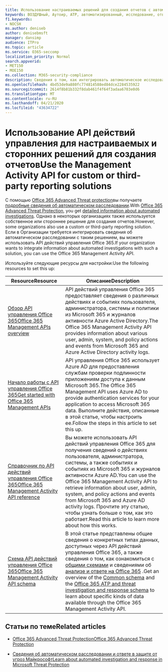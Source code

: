 ```yaml
---
title: Использование настраиваемых решений для создания отчетов с автоматизированным исследованием и ответом
keywords: ВОЗДУШный, Аутоир, ATP, автоматизированный, исследование, ответ, исправление, угрозы, усовершенствованный, угроза, защита
f1.keywords:
- NOCSH
ms.author: deniseb
author: denisebmsft
manager: dansimp
audience: ITPro
ms.topic: article
ms.service: O365-seccomp
localization_priority: Normal
search.appverid:
- MET150
- MOE150
ms.collection: M365-security-compliance
description: Сведения о том, как интегрировать автоматическое исследование и отвечать с помощью настраиваемого или стороннего решения для создания отчетов.
ms.openlocfilehash: 4bd53de9a880fc774814588ed84dce2284535922
ms.sourcegitcommit: 2614f8b81b332f8dab461f4f64f3adaa6703e0d6
ms.translationtype: MT
ms.contentlocale: ru-RU
ms.lasthandoff: 04/21/2020
ms.locfileid: "43634722"
---
```

# <a name="use-the-management-activity-api-for-custom-or-third-party-reporting-solutions"></a><span data-ttu-id="7dee0-104">Использование API действий управления для настраиваемых и сторонних решений для создания отчетов</span><span class="sxs-lookup"><span data-stu-id="7dee0-104">Use the Management Activity API for custom or third-party reporting solutions</span></span>

<span data-ttu-id="7dee0-105">С помощью [Office 365 Advanced Threat protection](https://docs.microsoft.com/microsoft-365/security/office-365-security/office-365-atp)вы получаете [подробные сведения об автоматическом расследовании](air-view-investigation-results.md).</span><span class="sxs-lookup"><span data-stu-id="7dee0-105">With [Office 365 Advanced Threat Protection](https://docs.microsoft.com/microsoft-365/security/office-365-security/office-365-atp), you get [detailed information about automated investigations](air-view-investigation-results.md).</span></span> <span data-ttu-id="7dee0-106">Однако в некоторых организациях также используется собственное или стороннее решение для создания отчетов.</span><span class="sxs-lookup"><span data-stu-id="7dee0-106">However, some organizations also use a custom or third-party reporting solution.</span></span> <span data-ttu-id="7dee0-107">Если в Организации требуется интегрировать сведения об автоматическом расследовании с таким решением, вы можете использовать API действий управления Office 365.</span><span class="sxs-lookup"><span data-stu-id="7dee0-107">If your organization wants to integrate information about automated investigations with such a solution, you can use the Office 365 Management Activity API.</span></span>

<span data-ttu-id="7dee0-108">Используйте следующие ресурсы для настройки:</span><span class="sxs-lookup"><span data-stu-id="7dee0-108">Use the following resources to set this up:</span></span>

|<span data-ttu-id="7dee0-109">Resource</span><span class="sxs-lookup"><span data-stu-id="7dee0-109">Resource</span></span>  |<span data-ttu-id="7dee0-110">Описание</span><span class="sxs-lookup"><span data-stu-id="7dee0-110">Description</span></span>  |
|---------|---------|
|[<span data-ttu-id="7dee0-111">Обзор API управления Office 365</span><span class="sxs-lookup"><span data-stu-id="7dee0-111">Office 365 Management APIs overview</span></span>](https://docs.microsoft.com/office/office-365-management-api/office-365-management-apis-overview)     |<span data-ttu-id="7dee0-112">API действий управления Office 365 предоставляет сведения о различных действиях и событиях пользователя, администратора, системы и политики из Microsoft 365 и журналов активности Azure Active Directory.</span><span class="sxs-lookup"><span data-stu-id="7dee0-112">The Office 365 Management Activity API provides information about various user, admin, system, and policy actions and events from Microsoft 365 and Azure Active Directory activity logs.</span></span>         |
|[<span data-ttu-id="7dee0-113">Начало работы с API управления Office 365</span><span class="sxs-lookup"><span data-stu-id="7dee0-113">Get started with Office 365 Management APIs</span></span>](https://docs.microsoft.com/office/office-365-management-api/get-started-with-office-365-management-apis)     |<span data-ttu-id="7dee0-114">API управления Office 365 использует Azure AD для предоставления службам проверки подлинности приложениям доступа к данным Microsoft 365.</span><span class="sxs-lookup"><span data-stu-id="7dee0-114">The Office 365 Management API uses Azure AD to provide authentication services for your application to access Microsoft 365 data.</span></span> <span data-ttu-id="7dee0-115">Выполните действия, описанные в этой статье, чтобы настроить ее.</span><span class="sxs-lookup"><span data-stu-id="7dee0-115">Follow the steps in this article to set this up.</span></span>          |
|[<span data-ttu-id="7dee0-116">Справочник по API действий управления Office 365</span><span class="sxs-lookup"><span data-stu-id="7dee0-116">Office 365 Management Activity API reference</span></span>](https://docs.microsoft.com/office/office-365-management-api/office-365-management-activity-api-reference)     |<span data-ttu-id="7dee0-117">Вы можете использовать API действий управления Office 365 для получения сведений о действиях пользователя, администратора, системы, а также событиях и событиях из Microsoft 365 и журналов активности Azure AD.</span><span class="sxs-lookup"><span data-stu-id="7dee0-117">You can use the Office 365 Management Activity API to retrieve information about user, admin, system, and policy actions and events from Microsoft 365 and Azure AD activity logs.</span></span> <span data-ttu-id="7dee0-118">Прочтите эту статью, чтобы узнать больше о том, как это работает.</span><span class="sxs-lookup"><span data-stu-id="7dee0-118">Read this article to learn more about how this works.</span></span>        |
|[<span data-ttu-id="7dee0-119">Схема API действий управления Office 365</span><span class="sxs-lookup"><span data-stu-id="7dee0-119">Office 365 Management Activity API schema</span></span>](https://docs.microsoft.com/office/office-365-management-api/office-365-management-activity-api-schema)     |<span data-ttu-id="7dee0-120">В этой статье представлены общие сведения о конкретных типах данных, доступных через API действий управления Office 365, а также сведения о том, как ознакомиться с [общими схемами](https://docs.microsoft.com/office/office-365-management-api/office-365-management-activity-api-schema#common-schema) и сведениями об [анализе и ответе на Office 365](https://docs.microsoft.com/office/office-365-management-api/office-365-management-activity-api-schema#office-365-advanced-threat-protection-and-threat-investigation-and-response-schema) .</span><span class="sxs-lookup"><span data-stu-id="7dee0-120">Get an overview of the [Common schema](https://docs.microsoft.com/office/office-365-management-api/office-365-management-activity-api-schema#common-schema) and the [Office 365 ATP and threat investigation and response schema](https://docs.microsoft.com/office/office-365-management-api/office-365-management-activity-api-schema#office-365-advanced-threat-protection-and-threat-investigation-and-response-schema) to learn about specific kinds of data available through the Office 365 Management Activity API.</span></span>         |

## <a name="related-articles"></a><span data-ttu-id="7dee0-121">Статьи по теме</span><span class="sxs-lookup"><span data-stu-id="7dee0-121">Related articles</span></span>

- [<span data-ttu-id="7dee0-122">Office 365 Advanced Threat Protection</span><span class="sxs-lookup"><span data-stu-id="7dee0-122">Office 365 Advanced Threat Protection</span></span>](office-365-atp.md)

- [<span data-ttu-id="7dee0-123">Сведения об автоматическом расследовании и ответе в защите от угроз Майкрософт</span><span class="sxs-lookup"><span data-stu-id="7dee0-123">Learn about automated investigation and response in Microsoft Threat Protection</span></span>](https://docs.microsoft.com/microsoft-365/security/mtp/mtp-autoir)